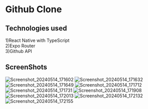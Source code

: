 # Github Clone
## Technologies used
1)React Native with TypeScript<br>
2)Expo Router<br>
3)Github API<br>

## ScreenShots
![Screenshot_20240514_171602](https://github.com/vivinkv6/github-clone/assets/102971812/bd6fcd2c-efe1-4ced-9ccb-c9c83b3be80e)
![Screenshot_20240514_171632](https://github.com/vivinkv6/github-clone/assets/102971812/489da90b-e9b9-467c-9c07-d003c0e03be6)
![Screenshot_20240514_171649](https://github.com/vivinkv6/github-clone/assets/102971812/f3a36d3b-a47b-4b0c-b449-3d3314ccf167)
![Screenshot_20240514_171712](https://github.com/vivinkv6/github-clone/assets/102971812/a684a1ac-ec8a-45e5-a036-fe7a0c1d14cd)
![Screenshot_20240514_171731](https://github.com/vivinkv6/github-clone/assets/102971812/08b9dc6c-563c-459e-95a4-832f608ff199)
![Screenshot_20240514_171908](https://github.com/vivinkv6/github-clone/assets/102971812/b9fcb8f7-9773-420c-b650-0e85e19605b7)
![Screenshot_20240514_172013](https://github.com/vivinkv6/github-clone/assets/102971812/9d928f20-5025-4786-b04f-529a44889737)
![Screenshot_20240514_172132](https://github.com/vivinkv6/github-clone/assets/102971812/ed4e845d-2e1f-40bd-9e64-6635ef123462)
![Screenshot_20240514_172155](https://github.com/vivinkv6/github-clone/assets/102971812/bc8cf208-32e7-45de-add5-121b43bec6a7)
